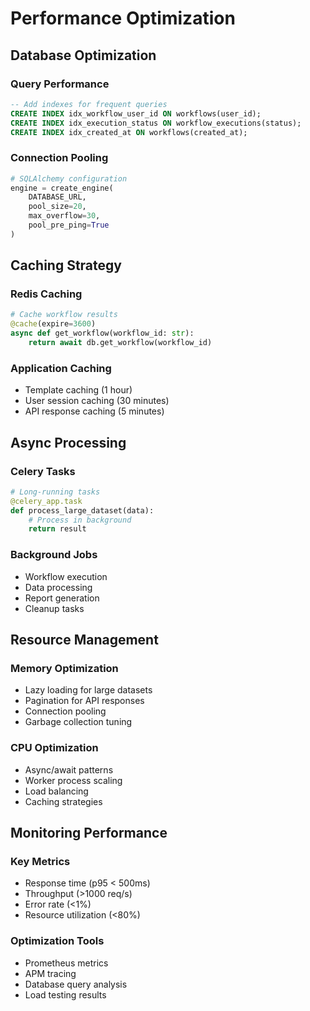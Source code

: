 # Performance Optimization

## Database Optimization

### Query Performance

```sql
-- Add indexes for frequent queries
CREATE INDEX idx_workflow_user_id ON workflows(user_id);
CREATE INDEX idx_execution_status ON workflow_executions(status);
CREATE INDEX idx_created_at ON workflows(created_at);
```

### Connection Pooling

```python
# SQLAlchemy configuration
engine = create_engine(
    DATABASE_URL,
    pool_size=20,
    max_overflow=30,
    pool_pre_ping=True
)
```

## Caching Strategy

### Redis Caching

```python
# Cache workflow results
@cache(expire=3600)
async def get_workflow(workflow_id: str):
    return await db.get_workflow(workflow_id)
```

### Application Caching

- Template caching (1 hour)
- User session caching (30 minutes)
- API response caching (5 minutes)

## Async Processing

### Celery Tasks

```python
# Long-running tasks
@celery_app.task
def process_large_dataset(data):
    # Process in background
    return result
```

### Background Jobs

- Workflow execution
- Data processing
- Report generation
- Cleanup tasks

## Resource Management

### Memory Optimization

- Lazy loading for large datasets
- Pagination for API responses
- Connection pooling
- Garbage collection tuning

### CPU Optimization

- Async/await patterns
- Worker process scaling
- Load balancing
- Caching strategies

## Monitoring Performance

### Key Metrics

- Response time (p95 < 500ms)
- Throughput (>1000 req/s)
- Error rate (<1%)
- Resource utilization (<80%)

### Optimization Tools

- Prometheus metrics
- APM tracing
- Database query analysis
- Load testing results
